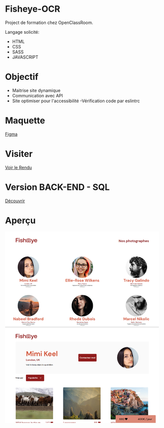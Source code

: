 # Fisheye-OCR

Project de formation chez OpenClassRoom.

Langage solicité:

- HTML
- CSS
- SASS
- JAVASCRIPT

# Objectif

- Maitrise site dynamique
- Communication avec API
- Site optimiser pour l'accessibilité
-Vérification code par eslintrc

# Maquette

[Figma](https://www.figma.com/file/Q3yNeD7WTK9QHDldg9vaRl/UI-Design-FishEye-FR?node-id=0%3A1)

# Visiter

[Voir le Rendu](https://nerion-1337.github.io/Fisheye-OCR/)


# Version BACK-END - SQL

[Découvrir](https://github.com/Nerion-1337/Fisheye-OCR/tree/SQL)

# Aperçu

![screenshot du site](./assets/maquette.png)
